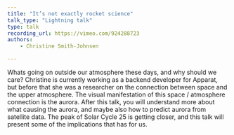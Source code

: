 ```yaml
---
title: "It’s not exactly rocket science"
talk_type: "Lightning talk"
type: talk
recording_url: https://vimeo.com/924288723
authors:
    - Christine Smith-Johnsen

---
```

Whats going on outside our atmosphere these days, and why should we care? Christine is currently working as a backend developer for Apparat, but before that she was a researcher on the connection between space and the upper atmosphere. The visual manifestation of this space / atmosphere connection is the aurora. After this talk, you will understand more about what causing the aurora, and maybe also how to predict aurora from satellite data. The peak of Solar Cycle 25 is getting closer, and this talk will present some of the implications that has for us. 
